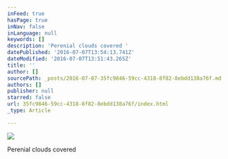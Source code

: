 ```yaml
---
inFeed: true
hasPage: true
inNav: false
inLanguage: null
keywords: []
description: 'Perenial clouds covered '
datePublished: '2016-07-07T13:54:13.741Z'
dateModified: '2016-07-07T13:51:43.265Z'
title: ''
author: []
sourcePath: _posts/2016-07-07-35fc9846-59cc-4318-8f82-8ebdd138a76f.md
authors: []
publisher: null
starred: false
url: 35fc9846-59cc-4318-8f82-8ebdd138a76f/index.html
_type: Article

---
```

![](https://the-grid-user-content.s3-us-west-2.amazonaws.com/08fe11a7-1472-410b-8790-95edd3827aac.jpg)

Perenial clouds covered